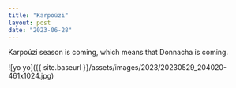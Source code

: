 ```yaml
---
title: "Karpoúzi"
layout: post
date: "2023-06-28"
---
```


Karpoúzi season is coming, which means that Donnacha is coming.

![yo yo]({{ site.baseurl }}/assets/images/2023/20230529_204020-461x1024.jpg)

